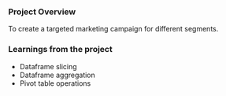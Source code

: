### Project Overview

  To create a targeted marketing campaign for different segments.


### Learnings from the project

 - Dataframe slicing
- Dataframe aggregation
- Pivot table operations





